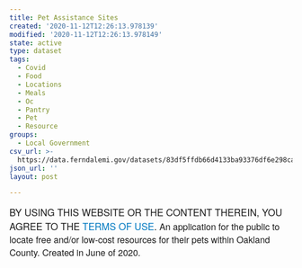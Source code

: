 ```yaml
---
title: Pet Assistance Sites
created: '2020-11-12T12:26:13.978139'
modified: '2020-11-12T12:26:13.978149'
state: active
type: dataset
tags:
  - Covid
  - Food
  - Locations
  - Meals
  - Oc
  - Pantry
  - Pet
  - Resource
groups:
  - Local Government
csv_url: >-
  https://data.ferndalemi.gov/datasets/83df5ffdb66d4133ba93376df6e298ca_0.csv?outSR=%7B%22latestWkid%22%3A3857%2C%22wkid%22%3A102100%7D
json_url: ''
layout: post

---
```

<span style='font-family: &quot;Avenir Next W01&quot;, &quot;Avenir Next W00&quot;, &quot;Avenir Next&quot;, Avenir, &quot;Helvetica Neue&quot;, Helvetica, Arial, sans-serif; font-size: 17px;'>BY USING THIS WEBSITE OR THE CONTENT THEREIN, YOU AGREE TO THE </span><a href='https://www.oakgov.com/open-data-terms' rel='nofollow ugc' style='color: rgb(0, 121, 193); text-decoration-line: none; font-family: &quot;Avenir Next W01&quot;, &quot;Avenir Next W00&quot;, &quot;Avenir Next&quot;, Avenir, &quot;Helvetica Neue&quot;, Helvetica, Arial, sans-serif; font-size: 17px;' target='_blank'>TERMS OF USE</a><span style='font-family: &quot;Avenir Next W01&quot;, &quot;Avenir Next W00&quot;, &quot;Avenir Next&quot;, Avenir, &quot;Helvetica Neue&quot;, Helvetica, Arial, sans-serif; font-size: 17px;'>. </span><span style='font-family: &quot;Avenir Next W01&quot;, &quot;Avenir Next W00&quot;, &quot;Avenir Next&quot;, Avenir, &quot;Helvetica Neue&quot;, sans-serif; font-size: 16px;'>An application for the public to locate free and/or low-cost resources for their pets within Oakland County. Created in June of 2020.</span>
